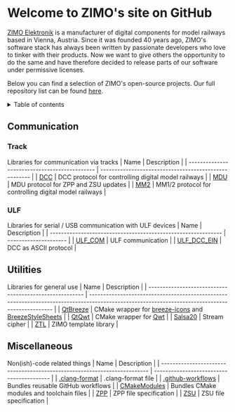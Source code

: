 # Welcome to ZIMO's site on GitHub

[ZIMO Elektronik](https://zimo.at) is a manufacturer of digital components for model railways based in Vienna, Austria. Since it was founded 40 years ago, ZIMO's software stack has always been written by passionate developers who love to tinker with their products. Now we want to give others the opportunity to do the same and have therefore decided to release parts of our software under permissive licenses.

Below you can find a selection of ZIMO's open-source projects. Our full repository list can be found [here](https://github.com/orgs/ZIMO-Elektronik/repositories).

<details>
  <summary>Table of contents</summary>
  <ol>
    <li><a href="#communication">Communication</a></li>
      <ul>
        <li><a href="#track">Track</a></li>
        <li><a href="#ulf">ULF</a></li>
      </ul>
    <li><a href="#utilities">Utilities</a></li>
    <li><a href="#miscellaneous">Miscellaneous</a></li>
  </ol>
</details>

## Communication
### Track
Libraries for communication via tracks
| Name                                          | Description                                           |
| --------------------------------------------- | ----------------------------------------------------- |
| [DCC](https://github.com/ZIMO-Elektronik/DCC) | DCC protocol for controlling digital model railways   |
| [MDU](https://github.com/ZIMO-Elektronik/MDU) | MDU protocol for ZPP and ZSU updates                  |
| [MM2](https://github.com/ZIMO-Elektronik/MM2) | MM1/2 protocol for controlling digital model railways |

### ULF
Libraries for serial / USB communication with ULF devices
| Name                                                          | Description           |
| ------------------------------------------------------------- | --------------------- |
| [ULF_COM](https://github.com/ZIMO-Elektronik/ULF_COM)         | ULF communication     |
| [ULF_DCC_EIN](https://github.com/ZIMO-Elektronik/ULF_DCC_EIN) | DCC as ASCII protocol |

## Utilities
Libraries for general use
| Name                                                    | Description                                                                                                                                     |
| ------------------------------------------------------- | ----------------------------------------------------------------------------------------------------------------------------------------------- |
| [QtBreeze](https://github.com/ZIMO-Elektronik/QtBreeze) | CMake wrapper for [breeze-icons](https://github.com/KDE/breeze-icons) and [BreezeStyleSheets](https://github.com/Alexhuszagh/BreezeStyleSheets) |
| [QtQwt](https://github.com/ZIMO-Elektronik/QtQwt)       | CMake wrapper for [Qwt](https://qwt.sourceforge.io/)                                                                                            |
| [Salsa20](https://github.com/ZIMO-Elektronik/Salsa20)   | Stream cipher                                                                                                                                   |
| [ZTL](https://github.com/ZIMO-Elektronik/ZTL)           | ZIMO template library                                                                                                                           |

## Miscellaneous
Non(ish)-code related things
| Name                                                                      | Description                               |
| ------------------------------------------------------------------------- | ----------------------------------------- |
| [.clang-format](https://github.com/ZIMO-Elektronik/.clang-format)         | .clang-format file                        |
| [.github-workflows](https://github.com/ZIMO-Elektronik/.github-workflows) | Bundles reusable GitHub workflows         |
| [CMakeModules](https://github.com/ZIMO-Elektronik/CMakeModules)           | Bundles CMake modules and toolchain files |
| [ZPP](https://github.com/ZIMO-Elektronik/ZPP)                             | ZPP file specification                    |
| [ZSU](https://github.com/ZIMO-Elektronik/ZSU)                             | ZSU file specification                    |
